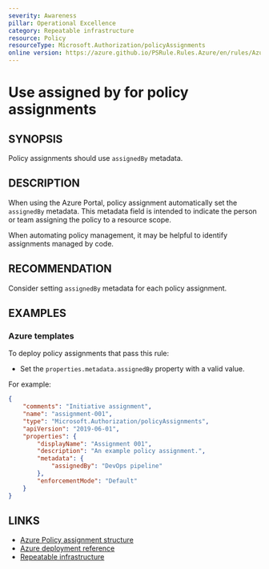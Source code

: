 ```yaml
---
severity: Awareness
pillar: Operational Excellence
category: Repeatable infrastructure
resource: Policy
resourceType: Microsoft.Authorization/policyAssignments
online version: https://azure.github.io/PSRule.Rules.Azure/en/rules/Azure.Policy.AssignmentAssignedBy/
---
```


# Use assigned by for policy assignments

## SYNOPSIS

Policy assignments should use `assignedBy` metadata.

## DESCRIPTION

When using the Azure Portal, policy assignment automatically set the `assignedBy` metadata.
This metadata field is intended to indicate the person or team assigning the policy to a resource scope.

When automating policy management, it may be helpful to identify assignments managed by code.

## RECOMMENDATION

Consider setting `assignedBy` metadata for each policy assignment.

## EXAMPLES

### Azure templates

To deploy policy assignments that pass this rule:

- Set the `properties.metadata.assignedBy` property with a valid value.

For example:

```json
{
    "comments": "Initiative assignment",
    "name": "assignment-001",
    "type": "Microsoft.Authorization/policyAssignments",
    "apiVersion": "2019-06-01",
    "properties": {
        "displayName": "Assignment 001",
        "description": "An example policy assignment.",
        "metadata": {
            "assignedBy": "DevOps pipeline"
        },
        "enforcementMode": "Default"
    }
}
```

## LINKS

- [Azure Policy assignment structure](https://learn.microsoft.com/azure/governance/policy/concepts/assignment-structure)
- [Azure deployment reference](https://learn.microsoft.com/azure/templates/microsoft.authorization/policyassignments)
- [Repeatable infrastructure](https://learn.microsoft.com/azure/architecture/framework/devops/automation-infrastructure)

